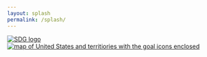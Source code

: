 ```yaml
---
layout: splash
permalink: /splash/
---
```


<section>
<a class="usa-width-one-half" href="https://unstats.un.org/">
<img class="" src="{{ site.baseurl }}/assets/img/en-sdg-goals-logo.png" alt="SDG logo" />
</a>
</section>

<a class="usa-width-one-half" href="{{ site.baseurl }}">
<img class="" src="{{ site.baseurl }}/assets/img/splash_page_map.png" alt="map of United States and territiories with the goal icons enclosed" />
</a>

